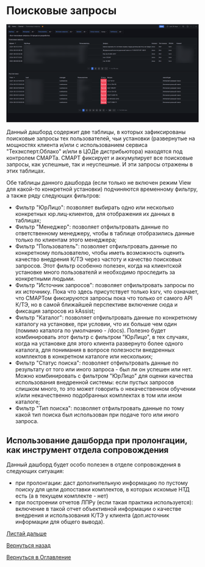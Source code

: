 # Поисковые запросы

![Дашборд "Поисковые запросы"](img/search-query/search-query.png 'Дашборд "Поисковые запросы"')

Данный дашборд содержит две таблицы, в которых зафиксированы поисковые запросы тех пользователей, чьи установки (развернутые
на мощностях клиента и/или с использованием сервиса "Техэксперт.Облако" и/или в ЦОДе дистрибьютора) находятся под 
контролем СМАРТа. СМАРТ фиксирует и аккумулирует все поисковые запросы, как успешные, так и неуспешные. И эти запросы
отражены в этих таблицах.

Обе таблицы данного дашборда (если только не включен режим View для какой-то конкретной установки) подчиняются временному 
фильтру, а также ряду следующих фильтров:
- Фильтр "ЮрЛицо": позволяет выбирать одно или несколько конкретных юр.лиц-клиентов, для отображения их данных в таблицах;
- Фильтр "Менеджер": позволяет отфильтровать данные по ответственному менеджеру, чтобы в таблице отобразились данные только
по клиентам этого менеджера;
- Фильтр "Пользователь": позволяет отфильтровать данные по конкретному пользователю, чтобы иметь возможность оценить качество
внедрения К/ТЭ через частоту и качество поисковых запросов. Этот фильтр особенно полезен, когда на клиентской установке
много пользователй и необходимо проследить за конкретными людьми.
- Фильтр "Источник запросов": позволяет отфильтровать запросы по их источнику. Пока что здесь присутствует только ksrv, что
означает, что СМАРТом фиксируются запросы пока что только от самого API К/ТЭ, но в самой ближайшей перспективе включение
сюда и фиксация запросов из kAssist;
- Фильтр "Каталог": позволяет отфильтровать данные по конкретному каталогу на установке, при условии, что их больше чем 
один (помимо каталога по умолчанию - /docs). Полезно будет комбинировать этот фильтр с фильтром "ЮрЛицо", в тех случаях,
когда на установке для этого клиента развернуто более одного каталога, для понимания в вопросе полезности внедренных
комплектов в конкретном каталоге или нескольких;
- Фильтр "Статус поиска": позволяет отфильтровать данные по результату от того или иного запроса - был ли он успешен или нет.
Можно комбинировать с фильтром "ЮрЛицо" для оценки качества использования внедренной системы: если пустых запросов слишком
много, то это может говорить о некачественном обучении и/или некачественно подобранных комплектах в том или ином каталоге;
- Фильтр "Тип поиска": позволяет отфильтровать данные по тому какой тип поиска был использован при подаче того или иного
запроса.


## Использование дашборда при пролонгации, как инструмент отдела сопровождения

Данный дашборд будет особо полезен в отделе сопровождения в следующих ситуация:
- при пролонгации: даст дополнительную информацию по пустому поиску для цели допоставки комплектов, в которых искомые НТД
есть (а в текущем комплекте - нет)
- при построении отчетов ЛПРу (если такая практика используется): включение в такой отчет объективной информации о качестве
внедрения и использования К/ТЭ у клиента (доп.источник информации для общего вывода).

  
[Листай дальше](074-billing-online-analytics.md)

[Вернуться назад](060-dashboards.md)

[Вернуться в Оглавление](Readme.md)